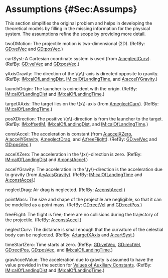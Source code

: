 # Assumptions {#Sec:Assumps}

This section simplifies the original problem and helps in developing the theoretical models by filling in the missing information for the physical system. The assumptions refine the scope by providing more detail.

<div id="twoDMotion"></div>

twoDMotion: The projectile motion is two-dimensional (2D). (RefBy: [GD:velVec](./SecGDs.md#GD:velVec) and [GD:posVec](./SecGDs.md#GD:posVec).)

<div id="cartSyst"></div>

cartSyst: A Cartesian coordinate system is used (from [A:neglectCurv](./SecAssumps.md#neglectCurv)). (RefBy: [GD:velVec](./SecGDs.md#GD:velVec) and [GD:posVec](./SecGDs.md#GD:posVec).)

<div id="yAxisGravity"></div>

yAxisGravity: The direction of the \\(y\\)-axis is directed opposite to gravity. (RefBy: [IM:calOfLandingDist](./SecIMs.md#IM:calOfLandingDist), [IM:calOfLandingTime](./SecIMs.md#IM:calOfLandingTime), and [A:accelYGravity](./SecAssumps.md#accelYGravity).)

<div id="launchOrigin"></div>

launchOrigin: The launcher is coincident with the origin. (RefBy: [IM:calOfLandingDist](./SecIMs.md#IM:calOfLandingDist) and [IM:calOfLandingTime](./SecIMs.md#IM:calOfLandingTime).)

<div id="targetXAxis"></div>

targetXAxis: The target lies on the \\(x\\)-axis (from [A:neglectCurv](./SecAssumps.md#neglectCurv)). (RefBy: [IM:calOfLandingTime](./SecIMs.md#IM:calOfLandingTime).)

<div id="posXDirection"></div>

posXDirection: The positive \\(x\\)-direction is from the launcher to the target. (RefBy: [IM:offsetIM](./SecIMs.md#IM:offsetIM), [IM:calOfLandingDist](./SecIMs.md#IM:calOfLandingDist), and [IM:calOfLandingTime](./SecIMs.md#IM:calOfLandingTime).)

<div id="constAccel"></div>

constAccel: The acceleration is constant (from [A:accelXZero](./SecAssumps.md#accelXZero), [A:accelYGravity](./SecAssumps.md#accelYGravity), [A:neglectDrag](./SecAssumps.md#neglectDrag), and [A:freeFlight](./SecAssumps.md#freeFlight)). (RefBy: [GD:velVec](./SecGDs.md#GD:velVec) and [GD:posVec](./SecGDs.md#GD:posVec).)

<div id="accelXZero"></div>

accelXZero: The acceleration in the \\(x\\)-direction is zero. (RefBy: [IM:calOfLandingDist](./SecIMs.md#IM:calOfLandingDist) and [A:constAccel](./SecAssumps.md#constAccel).)

<div id="accelYGravity"></div>

accelYGravity: The acceleration in the \\(y\\)-direction is the acceleration due to gravity (from [A:yAxisGravity](./SecAssumps.md#yAxisGravity)). (RefBy: [IM:calOfLandingTime](./SecIMs.md#IM:calOfLandingTime) and [A:constAccel](./SecAssumps.md#constAccel).)

<div id="neglectDrag"></div>

neglectDrag: Air drag is neglected. (RefBy: [A:constAccel](./SecAssumps.md#constAccel).)

<div id="pointMass"></div>

pointMass: The size and shape of the projectile are negligible, so that it can be modelled as a point mass. (RefBy: [GD:rectVel](./SecGDs.md#GD:rectVel) and [GD:rectPos](./SecGDs.md#GD:rectPos).)

<div id="freeFlight"></div>

freeFlight: The flight is free; there are no collisions during the trajectory of the projectile. (RefBy: [A:constAccel](./SecAssumps.md#constAccel).)

<div id="neglectCurv"></div>

neglectCurv: The distance is small enough that the curvature of the celestial body can be neglected. (RefBy: [A:targetXAxis](./SecAssumps.md#targetXAxis) and [A:cartSyst](./SecAssumps.md#cartSyst).)

<div id="timeStartZero"></div>

timeStartZero: Time starts at zero. (RefBy: [GD:velVec](./SecGDs.md#GD:velVec), [GD:rectVel](./SecGDs.md#GD:rectVel), [GD:rectPos](./SecGDs.md#GD:rectPos), [GD:posVec](./SecGDs.md#GD:posVec), and [IM:calOfLandingTime](./SecIMs.md#IM:calOfLandingTime).)

<div id="gravAccelValue"></div>

gravAccelValue: The acceleration due to gravity is assumed to have the value provided in the section for [Values of Auxiliary Constants](./SecAuxConstants.md#Sec:AuxConstants). (RefBy: [IM:calOfLandingDist](./SecIMs.md#IM:calOfLandingDist) and [IM:calOfLandingTime](./SecIMs.md#IM:calOfLandingTime).)

